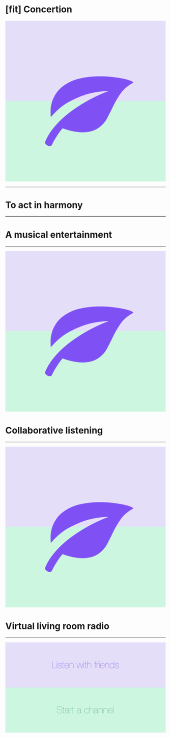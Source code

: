 # [fit] Concertion

![](icon-big.png)

---

# To act in harmony

---

# A musical entertainment

---

![](icon-big.png)

# Collaborative listening

---

![](icon-big.png)

# Virtual living room radio

---

![](screenshot.png)